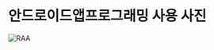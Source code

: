 # 안드로이드앱프로그래밍 사용 사진

![RAA](https://user-images.githubusercontent.com/90249548/132325166-5851e8c8-7185-4f90-8171-c8f0f778ef62.jpeg)
